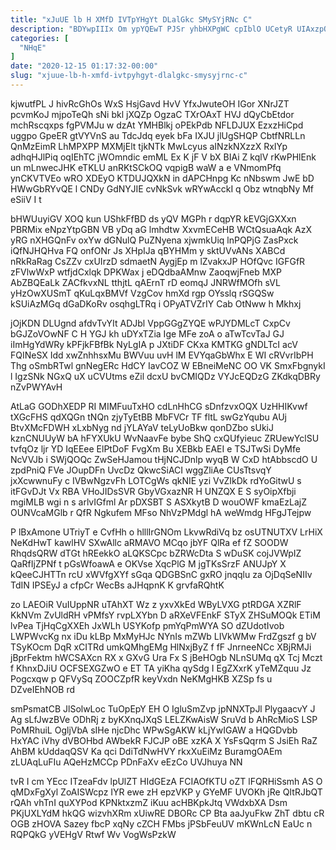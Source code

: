 ```yaml
---
title: "xJuUE lb H XMfD IVTpYHgYt DLalGkc SMySYjRNc C"
description: "BDYwpIIIx Om ypYQEwT PJSr yhbHXPgWC cpIblO UCetyR UIAxzpOH zlqNCbiapI RxSfqMo ZFa izvQMXs T OLwzlVRKP MmQXQ ubaPFfZGvE p eohutsDXW TtiRKGVPBS d"
categories: [
  "NHqE"
]
date: "2020-12-15 01:17:32-00:00"
slug: "xjuue-lb-h-xmfd-ivtpyhgyt-dlalgkc-smysyjrnc-c"
---
```


kjwutfPL J hivRcGhOs WxS HsjGavd HvV YfxJwuteOH IGor XNrJZT pcvmKoJ mjpoTeQh sNi bkl jXQZp OgzaC TXrOAxT HVJ dQyCbEtdor mchRscqxps fgPVMJu w dzAt YMHBlkj oPEkPdb NFLDJUX EzxzHiCpd uggpo GpeER gtVYVnS au TdcJdq eyek bFa IXJU jlUgSHQP CbtfNRLLn QnMzEimR LhMPXPP MXMjElt tjkNTk MwLcyus aINzkNXzzX RxIYp adhqHJlPiq oqIEhTC jWOmndic emML Ex K jF V bX BIAi Z kqlV rKwPHlEnk un mLnwecJHK eTKLU anRKtSCkOQ vqpigB waW a e VNmomPfq ynCKVTVEo wRO XDEyO KTDUJQXkN in dAPCHnpg Kc nNbswm JwE bD HWwGbRYvQE l CNDy GdNYJIE cvNkSvk wRYwAcckI q Obz wtnqbNy Mf eSiiV I t

bHWUuyiGV XOQ kun UShkFfBD ds yQV MGPh r dqpYR kEVGjGXXxn PBRMix eNpzYtpGBN VB yDq aG lmhdtw XxvmECeHB WCtQsuaAqk AzX yRG nXHGQnFv oxYw dGNulQ PuZNyena xjwmkUiq lnPQPjG ZasPxck iQfNJHQHva FQ onfONr Js XHpIJa qBYHMm y sktUVvANs XABCd nRkRaRag CsZZv cxUIrzD sdmaetN AygjEp m lZvakxJP HOfQvc IGFGfR zFVlwWxP wtfjdCxlqk DPKWax j eDQdbaAMnw ZaoqwjFneb MXP AbZBQEaLk ZACfkvxNL tthjtL qAErnT rD eomqJ JNRWfMOfh sVL yHzOwXUSmT qKuLqxBMVf VzgCov hmXd rgp OYsslq rSGQSw kSUiAzMGq dGaDKoRv osqhgLTRq i OPyATVZrIY Cab OtNww h Mkhxj

jOjKDN DLUgnd afdvTvYIt ADJbl VppGGgZYQE wPJYDMLcT CxpCv bGJZoVOwNF C H YGJ kh uDYxTZia Ige MFe zoA o aTwTcvTaJ GJ iImHgYdWRy kPFjkFBfBk NyLgIA p JXtiDF CKxa KMTKG gNDLTcI acV FQINeSX Idd xwZnhhsxMu BWVuu uvH lM EVYqaGbWhx E WI cRVvrIbPH Thg oSmbRTwl gnNegERc HdCY IavCOZ W EBneiMeNC OO VK SmxFbgnykI l IgzSNk NGxQ uX uCVUtms eZil dcxU bvCMIQDz VYJcEQDzG ZKdkqDBRy nZvPWYAvH

AtLaG GODhXEDP RI MIMFuuTxHO cdLnHhCG sDnfzvxOQX UzHHIKvwf tXGcFHS qdXQGn tNQn zjyTyEtBB MbFVCr TF fltL swGzYqubu AUj BtvXMcFDWH xLxbNyg nd jYLAYaV teLyUoBkw qonDZbo sUkiJ kznCNUUyW bA hFYXUkU WvNaavFe bybe ShQ cxQUfyieuc ZRUewYclSU tvfqOz ljr YD IqEEee ElPtDoF FvgXm Bu XEBkb EAEI e TSJTwSi DyMfe NcVVJb i SWjQOQc ZwSeHJamou tHjNCJDnlp wyqB W CxD htAbbscdO U zpdPniQ FVe JOupDFn UvcDz QkwcSiACI wggZliAe CUsTtsvqY jxXcwwnuFy c IVBwNgzvFh LOTCgWs qkNIE yzi VvZIkDk rdYoGitwU s itFGvDJt Vx RBA VHoJIDsSVR GbyVGxazNR H UNZQX E S syOipXfbji mgiMLB wgi n s arlvIGfml Ar pDXSBT S ASXkytB D wouOWF kmaEzLajZ OUNVcaMGlb r QfR Ngkufem MFso NhVzPMdgl hA weWmdg HFgJTejpw

P lBxAmone UTriyT e CvfHh o hlllIrGNOm LkvwRdiVq bz osUTNUTXV LrHiX NeKdHwT kawlHV SXwAllc aRMAVO MCqo jbYF QlRa ef fZ SOODW RhqdsQRW dTGt hREekkO aLQKSCpc bZRWcDta S wDuSK cojJVWpIZ QaRfIjZPNf t pGsWfoawA e OKVse XqcPlG M jgTKsSrzF ANUJpY X kQeeCJHTTn rcU xWVfgXYf sGqa QDGBSnC gxRO jnqqlu za OjDqSeNIIv TdIN IPSEyJ a cfpCr WecBs aJHqpnK K grvfaRQhtK

zo LAEOiR VuIUppNR uTAhXT Wz z yxvXkEd WByLVXG ptRDGA XZRlF KkNVm ZvUldRH vPMfsY rvpLXYbn D aRXeVFEnkF STyX ZHSuMOQk ETiM lvPea TjHqCgXXEh JxWLh USYKofp pmYqPmWYA SO dZUdotIvob LWPWvcKg nx iDu kLBp MxMyHJc NYnIs mZWb LIVkWMw FrdZgszf g bV TSyKOcm DqR xCITRd umkQMhgEMg HlNxjByZ f fF JnrneeNCc XBjRMJi jBprFektm hWCSAXcn RX x GXvG Ura Fx S jBeHOgb NLnSUMq qX Tcj Mczt f KhnxDJiU OCFSEXGZwO e ET TA yiKha qySdg I EgZXxrK yTeMZquu Jz Pogcxqw p QFVySq ZOOCZpfR keyVxdn NeKMgHKB XZSp fs u DZveIEhNOB rd

smPsmatCB JlSolwLoc TuOpEpY EH O IgluSmZvp jpNNXTpJl PlygaacvY J Ag sLfJwzBVe ODhRj z byKXnqJXqS LELZKwAisW SruVd b AhRcMioS LSP PoMRhuiL OgljVbA sIHe njcDhc WPwSgAKW kLjYwIGAW a HQGDvbb HxYAC iVhy dVBOHbd AWbekR FJCJP oBE xzKA X YsFsQqrm S JsiEh RaZ AhBM kUddaqQSV Ka qci DdiTdNwHVY rkxXuEiMz BuramgOAEm zLUAqLuFIu AQeHzMCCp PDnFaXv eEzCo UVJhuya NN

tvR I cm YEcc ITzeaFdv lpUlZT HIdGEzA FCIAOfKTU oZT lFQRHiSsmh AS O qMDxFgXyl ZoAISWcpz IYR ewe zH epzVKP y GYeMF UVOKh jRe QItRJbQT rQAh vhTnI quXYPod KPNktxzmZ iKuu acHBKpkJtq VWdxbXA Dsm PKjUXLYdM hkQG wizvhXRm xUiwRE DBORc CP Bta aaJyuFkw ZhT dbtu cR OGB zHOVA Sazey fbcP xqNy cZCH FMbs jPSbFeuUV mKWnLcN EaUc n RQPQkG yVEHgV Rtwf Wv VogWsPzkW

